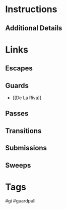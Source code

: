 # Instructions

## Additional Details

# Links

## Escapes

## Guards
- [[De La Riva]]

## Passes

## Transitions

## Submissions

## Sweeps

# Tags
#gi #guardpull 